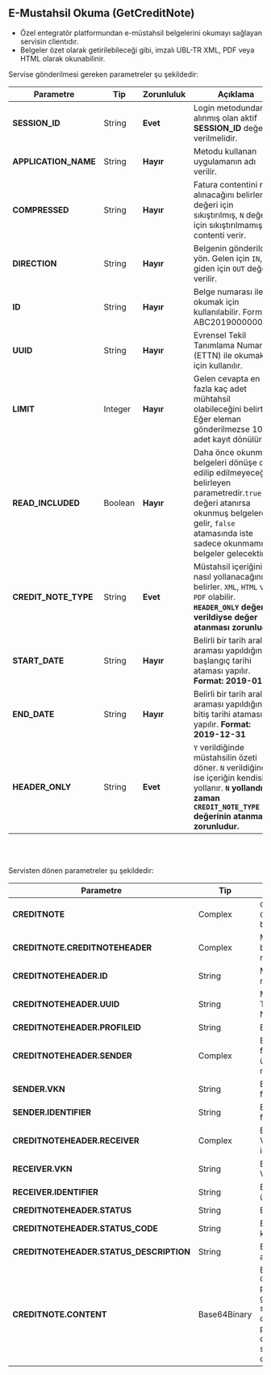 ## E-Mustahsil Okuma (GetCreditNote)
* Özel entegratör platformundan e-müstahsil belgelerini okumayı sağlayan servisin clientıdır.
* Belgeler özet olarak getirilebileceği gibi, imzalı UBL-TR XML, PDF veya HTML olarak okunabilinir.

Servise gönderilmesi gereken parametreler şu şekildedir:

Parametre | Tip         | Zorunluluk  | Açıklama
--------- | ----------- | ----------- | -----------
**SESSION_ID** | String | **Evet** | Login metodundan alınmış olan aktif **SESSION_ID** değeri verilmelidir.
**APPLICATION_NAME** | String | **Hayır** | Metodu kullanan uygulamanın adı verilir.
**COMPRESSED** | String | **Hayır** | Fatura contentini nasıl alınacağını belirler. `Y` değeri için sıkıştırılmış, `N` değeri için sıkıştırılmamış contenti verir.
**DIRECTION** | String | **Hayır** | Belgenin gönderildiği yön. Gelen için `IN`, giden için `OUT` değeri verilir.
**ID** | String | **Hayır** | Belge numarası ile okumak için kullanılabilir. Format: ABC2019000000001
**UUID** | String | **Hayır** | Evrensel Tekil Tanımlama Numarası (ETTN) ile okumak için kullanılır.
**LIMIT** | Integer | **Hayır** | Gelen cevapta en fazla kaç adet mühtahsil olabileceğini belirtir. Eğer eleman gönderilmezse 10 adet kayıt dönülür.
**READ_INCLUDED** | Boolean | **Hayır** | Daha önce okunmuş belgeleri dönüşe dahil edilip edilmeyeceğini belirleyen parametredir.`true` değeri atanırsa okunmuş belgelerde gelir, `false` atamasında iste sadece okunmamış belgeler gelecektir.
**CREDIT_NOTE_TYPE** | String | **Evet** | Müstahsil içeriğinin nasıl yollanacağını belirler. `XML`, `HTML` ve `PDF` olabilir. **`HEADER_ONLY` değeri `N` verildiyse değer atanması zorunludur.**
**START_DATE** | String | **Hayır** | Belirli bir tarih aralığı araması yapıldığında başlangıç tarihi ataması yapılır. **Format: 2019-01-01**
**END_DATE** | String | **Hayır** | Belirli bir tarih aralığı araması yapıldığında bitiş tarihi ataması yapılır. **Format: 2019-12-31**
**HEADER_ONLY** | String | **Evet** | `Y` verildiğinde müstahsilin özeti döner. `N` verildiğinde ise içeriğin kendiside yollanır. **`N` yollandığı zaman `CREDIT_NOTE_TYPE` değerinin atanması zorunludur.**
<br><br>

Servisten dönen parametreler şu şekildedir:

Parametre | Tip        | Açıklama
--------- | ----------- | -----------
**CREDITNOTE** | Complex | `CREDITNOTEHEADER` ve `CONTENT` objelerini barındıran nesnedir.
**CREDITNOTE.CREDITNOTEHEADER** | Complex | Müstahsilin özet bilgilerini içeren nesnedir.
**CREDITNOTEHEADER.ID** | String | Müstahsilin belge numarası.
**CREDITNOTEHEADER.UUID** | String | Müstahsilin Evrensel Tekil Tanımlama Numarası (ETTN)
**CREDITNOTEHEADER.PROFILEID** | String | Belge senaryosu. 
**CREDITNOTEHEADER.SENDER** | Complex | Belgeyi gönderen firmanın VKN ve ünvanını içeren nesne.
**SENDER.VKN** | String | Belgeyi gönderen firmanın VKNsi.
**SENDER.IDENTIFIER** | String | Belgeyi gönderen firmanın ünvanı.
**CREDITNOTEHEADER.RECEIVER** | Complex | Belgeyi alan firmanın VKN ve ünvanını içeren nesne.
**RECEIVER.VKN** | String | Belgeyi alan firmanın VKNsi.
**RECEIVER.IDENTIFIER** | String | Belgeyi alan firmanın ünvanı.
**CREDITNOTEHEADER.STATUS** | String | Belgenin durumu.
**CREDITNOTEHEADER.STATUS_CODE** | String | Belgenin durum kodu.
**CREDITNOTEHEADER.STATUS_DESCRIPTION** | String | Belgenin durum açıklaması.
**CREDITNOTE.CONTENT** | Base64Binary | Belgenin içeriği. Eğer `COMPRESSED` parametresi `N` olarak gönderilmişse sıkıştırılmamış dosya, `COMPRESSED` parametresine `Y` değeri gönderilmişse sıkıştırılmış/ziplenmiş dosya dönülür.


